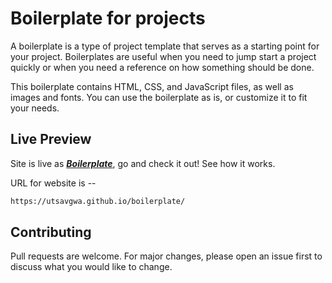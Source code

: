 # Boilerplate for projects

A boilerplate is a type of project template that serves as a starting point for your project.
Boilerplates are useful when you need to jump start a project quickly or when you need a reference on how something should be done.

This boilerplate contains HTML, CSS, and JavaScript files, as well as images and fonts.
You can use the boilerplate as is, or customize it to fit your needs.

## Live Preview

Site is live as [**_Boilerplate_**](https://utsavgwa.github.io/boilerplate/), go and check it out!
See how it works.

URL for website is --

```bash
https://utsavgwa.github.io/boilerplate/
```

## Contributing

Pull requests are welcome. For major changes, please open an issue first to discuss what you would like to change.
